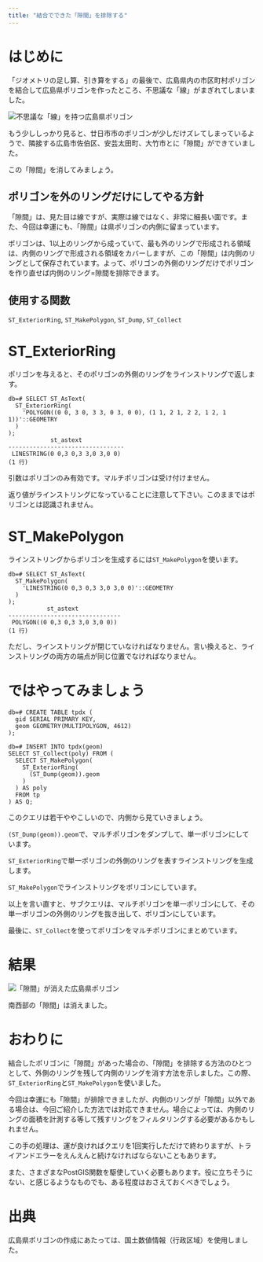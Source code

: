 ```yaml
---
title: "結合でできた「隙間」を排除する"
---
```

# はじめに

「ジオメトリの足し算、引き算をする」の最後で、広島県内の市区町村ポリゴンを結合して広島県ポリゴンを作ったところ、不思議な「線」がまぎれてしまいました。

![不思議な「線」を持つ広島県ポリゴン](https://storage.googleapis.com/zenn-user-upload/zn3429qiy9vvxete8navzy8qe6o0)

もう少ししっかり見ると、廿日市市のポリゴンが少しだけズレてしまっているようで、隣接する広島市佐伯区、安芸太田町、大竹市とに「隙間」ができていました。

この「隙間」を消してみましょう。

## ポリゴンを外のリングだけにしてやる方針

「隙間」は、見た目は線ですが、実際は線ではなく、非常に細長い面です。また、今回は幸運にも、「隙間」は県ポリゴンの内側に留まっています。

ポリゴンは、1以上のリングから成っていて、最も外のリングで形成される領域は、内側のリングで形成される領域をカバーしますが、この「隙間」は内側のリングとして保存されています。よって、ポリゴンの外側のリングだけでポリゴンを作り直せば内側のリング=隙間を排除できます。

## 使用する関数

``ST_ExteriorRing``, ``ST_MakePolygon``, ``ST_Dump``, ``ST_Collect``

# ST_ExteriorRing

ポリゴンを与えると、そのポリゴンの外側のリングをラインストリングで返します。

```psql
db=# SELECT ST_AsText(
  ST_ExteriorRing(
    'POLYGON((0 0, 3 0, 3 3, 0 3, 0 0), (1 1, 2 1, 2 2, 1 2, 1 1))'::GEOMETRY
  )
);
            st_astext            
---------------------------------
 LINESTRING(0 0,3 0,3 3,0 3,0 0)
(1 行)
```

引数はポリゴンのみ有効です。マルチポリゴンは受け付けません。

返り値がラインストリングになっていることに注意して下さい。このままではポリゴンとは認識されません。

# ST_MakePolygon

ラインストリングからポリゴンを生成するには``ST_MakePolygon``を使います。

```psql
db=# SELECT ST_AsText(
  ST_MakePolygon(
    'LINESTRING(0 0,3 0,3 3,0 3,0 0)'::GEOMETRY
  )
);
           st_astext            
--------------------------------
 POLYGON((0 0,3 0,3 3,0 3,0 0))
(1 行)
```

ただし、ラインストリングが閉じていなければなりません。言い換えると、ラインストリングの両方の端点が同じ位置でなければなりません。

# ではやってみましょう

```psql
db=# CREATE TABLE tpdx (
  gid SERIAL PRIMARY KEY,
  geom GEOMETRY(MULTIPOLYGON, 4612)
);

db=# INSERT INTO tpdx(geom)
SELECT ST_Collect(poly) FROM (
  SELECT ST_MakePolygon(
    ST_ExteriorRing(
      (ST_Dump(geom)).geom
    )
  ) AS poly
  FROM tp
) AS Q;
```

このクエリは若干ややこしいので、内側から見ていきましょう。

``(ST_Dump(geom)).geom``で、マルチポリゴンをダンプして、単一ポリゴンにしています。

``ST_ExteriorRing``で単一ポリゴンの外側のリングを表すラインストリングを生成します。

``ST_MakePolygon``でラインストリングをポリゴンにしています。

以上を言い直すと、サブクエリは、マルチポリゴンを単一ポリゴンにして、その単一ポリゴンの外側のリングを抜き出して、ポリゴンにしています。

最後に、``ST_Collect``を使ってポリゴンをマルチポリゴンにまとめています。

# 結果

![「隙間」が消えた広島県ポリゴン](https://storage.googleapis.com/zenn-user-upload/csw0z7jcgmhzfrbbw6rysedk8pbw)

南西部の「隙間」は消えました。

# おわりに

結合したポリゴンに「隙間」があった場合の、「隙間」を排除する方法のひとつとして、外側のリングを残して内側のリングを消す方法を示しました。この際、``ST_ExteriorRing``と``ST_MakePolygon``を使いました。

今回は幸運にも「隙間」が排除できましたが、内側のリングが「隙間」以外である場合は、今回ご紹介した方法では対応できません。場合によっては、内側のリングの面積を計測する等して残すリングをフィルタリングする必要があるかもしれません。

この手の処理は、運が良ければクエリを1回実行しただけで終わりますが、トライアンドエラーをえんえんと続けなければならないこともあります。

また、さまざまなPostGIS関数を駆使していく必要もあります。役に立ちそうにない、と感じるようなものでも、ある程度はおさえておくべきでしょう。

# 出典

広島県ポリゴンの作成にあたっては、国土数値情報（行政区域）を使用しました。
